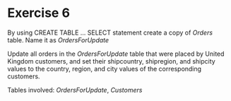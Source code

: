 # Exercise 6

By using CREATE TABLE ... SELECT statement create a copy of *Orders* table. Name it as *OrdersForUpdate*

Update all orders in the *OrdersForUpdate* table that were placed by United Kingdom customers, and set their shipcountry, shipregion, and shipcity values to the country, region, and city values of the corresponding customers.

Tables involved: *OrdersForUpdate*, *Customers*
